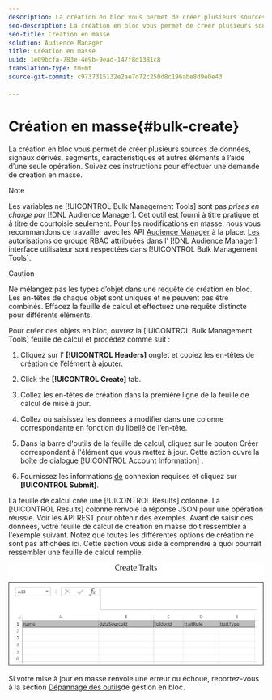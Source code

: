 ```yaml
---
description: La création en bloc vous permet de créer plusieurs sources de données, signaux dérivés, segments, caractéristiques et autres éléments à l’aide d’une seule opération. Suivez ces instructions pour effectuer une demande de création en masse.
seo-description: La création en bloc vous permet de créer plusieurs sources de données, signaux dérivés, segments, caractéristiques et autres éléments à l’aide d’une seule opération. Suivez ces instructions pour effectuer une demande de création en masse.
seo-title: Création en masse
solution: Audience Manager
title: Création en masse
uuid: 1e09bcfa-783e-4e9b-9ead-147f8d1381c8
translation-type: tm+mt
source-git-commit: c9737315132e2ae7d72c250d8c196abe8d9e0e43

---
```



# Création en masse{#bulk-create}

La création en bloc vous permet de créer plusieurs sources de données, signaux dérivés, segments, caractéristiques et autres éléments à l’aide d’une seule opération. Suivez ces instructions pour effectuer une demande de création en masse.

<!-- 

t_bulk_create.xml

 -->

>[!NOTE]
>
>Les variables ne [!UICONTROL Bulk Management Tools] sont pas *prises en charge par* [!DNL Audience Manager]. Cet outil est fourni à titre pratique et à titre de courtoisie seulement. Pour les modifications en masse, nous vous recommandons de travailler avec les API [Audience Manager](../../api/rest-api-main/aam-api-getting-started.md) à la place. [Les autorisations](../../features/administration/administration-overview.md) de groupe RBAC attribuées dans l’ [!DNL Audience Manager] interface utilisateur sont respectées dans [!UICONTROL Bulk Management Tools].

>[!CAUTION]
>
>Ne mélangez pas les types d’objet dans une requête de création en bloc. Les en-têtes de chaque objet sont uniques et ne peuvent pas être combinés. Effacez la feuille de calcul et effectuez une requête distincte pour différents éléments.

Pour créer des objets en bloc, ouvrez la [!UICONTROL Bulk Management Tools] feuille de calcul et procédez comme suit :

1. Cliquez sur l’ **[!UICONTROL Headers]** onglet et copiez les en-têtes de création de l’élément à ajouter.
1. Click the **[!UICONTROL Create]** tab.
1. Collez les en-têtes de création dans la première ligne de la feuille de calcul de mise à jour.
1. Collez ou saisissez les données à modifier dans une colonne correspondante en fonction du libellé de l’en-tête.
1. Dans la barre d'outils de la feuille de calcul, cliquez sur le bouton Créer correspondant à l'élément que vous mettez à jour.
Cette action ouvre la boîte de dialogue [!UICONTROL Account Information] .

1. Fournissez les informations [de](../../reference/bulk-management-tools/bulk-management-intro.md#auth-reqs) connexion requises et cliquez sur **[!UICONTROL Submit]**.

La feuille de calcul crée une [!UICONTROL Results] colonne. La [!UICONTROL Results] colonne renvoie la réponse JSON pour une opération réussie. Voir les API [](../../api/rest-api-main/rest-api-main.md) REST pour obtenir des exemples. Avant de saisir des données, votre feuille de calcul de création en masse doit ressembler à l'exemple suivant. Notez que toutes les différentes options de création ne sont pas affichées ici. Cette section vous aide à comprendre à quoi pourrait ressembler une feuille de calcul remplie.

![](assets/cretetraits.png)

Si votre mise à jour en masse renvoie une erreur ou échoue, reportez-vous à la section [Dépannage des outils](../../reference/bulk-management-tools/bulk-troubleshooting.md)de gestion en bloc.
